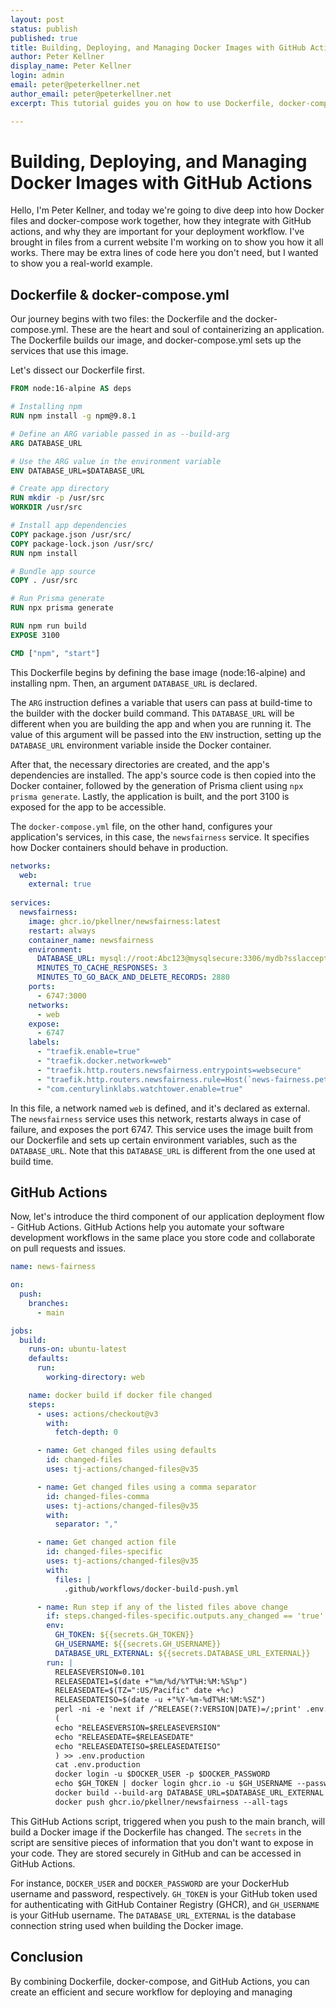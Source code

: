 ```yaml
---
layout: post
status: publish
published: true
title: Building, Deploying, and Managing Docker Images with GitHub Actions
author: Peter Kellner
display_name: Peter Kellner
login: admin
email: peter@peterkellner.net
author_email: peter@peterkellner.net
excerpt: This tutorial guides you on how to use Dockerfile, docker-compose, and GitHub Actions for building and deploying applications. It emphasizes the crucial role of DATABASE_URL in the Dockerfile, enabling different connection strings during build and runtime.

---
```

# Building, Deploying, and Managing Docker Images with GitHub Actions

Hello, I'm Peter Kellner, and today we're going to dive deep into how Docker files and docker-compose work together, how they integrate with GitHub actions, and why they are important for your deployment workflow. I've brought in files from a current website I'm working on to show you how it all works. There may be extra lines of code here you don't need, but I wanted to show you a real-world example.

## Dockerfile & docker-compose.yml

Our journey begins with two files: the Dockerfile and the docker-compose.yml. These are the heart and soul of containerizing an application. The Dockerfile builds our image, and docker-compose.yml sets up the services that use this image.

Let's dissect our Dockerfile first.

```Dockerfile
FROM node:16-alpine AS deps

# Installing npm
RUN npm install -g npm@9.8.1

# Define an ARG variable passed in as --build-arg
ARG DATABASE_URL

# Use the ARG value in the environment variable
ENV DATABASE_URL=$DATABASE_URL

# Create app directory
RUN mkdir -p /usr/src
WORKDIR /usr/src

# Install app dependencies
COPY package.json /usr/src/
COPY package-lock.json /usr/src/
RUN npm install

# Bundle app source
COPY . /usr/src

# Run Prisma generate
RUN npx prisma generate

RUN npm run build
EXPOSE 3100

CMD ["npm", "start"]
```

This Dockerfile begins by defining the base image (node:16-alpine) and installing npm. Then, an argument `DATABASE_URL` is declared.

The `ARG` instruction defines a variable that users can pass at build-time to the builder with the docker build command. This `DATABASE_URL` will be different when you are building the app and when you are running it. The value of this argument will be passed into the `ENV` instruction, setting up the `DATABASE_URL` environment variable inside the Docker container.

After that, the necessary directories are created, and the app's dependencies are installed. The app's source code is then copied into the Docker container, followed by the generation of Prisma client using `npx prisma generate`. Lastly, the application is built, and the port 3100 is exposed for the app to be accessible.

The `docker-compose.yml` file, on the other hand, configures your application's services, in this case, the `newsfairness` service. It specifies how Docker containers should behave in production.

```yaml
networks:
  web:
    external: true
        
services:
  newsfairness:
    image: ghcr.io/pkellner/newsfairness:latest
    restart: always
    container_name: newsfairness
    environment:
      DATABASE_URL: mysql://root:Abc123@mysqlsecure:3306/mydb?sslaccept=accept_invalid_certs
      MINUTES_TO_CACHE_RESPONSES: 3
      MINUTES_TO_GO_BACK_AND_DELETE_RECORDS: 2880
    ports:
      - 6747:3000
    networks:
      - web
    expose:
      - 6747
    labels:
      - "traefik.enable=true"
      - "traefik.docker.network=web"
      - "traefik.http.routers.newsfairness.entrypoints=websecure"
      - "traefik.http.routers.newsfairness.rule=Host(`news-fairness.peterkellner.net`)"
      - "com.centurylinklabs.watchtower.enable=true"
```

In this file, a network named `web` is defined, and it's declared as external. The `newsfairness` service uses this network, restarts always in case of failure, and exposes the port 6747. This service uses the image built from our Dockerfile and sets up certain environment variables, such as the `DATABASE_URL`. Note that this `DATABASE_URL` is different from the one used at build time.

## GitHub Actions

Now, let's introduce the third component of our application deployment flow - GitHub Actions. GitHub Actions help you automate your software development workflows in the same place you store code and collaborate on pull requests and issues.

```yaml
name: news-fairness

on:
  push:
    branches:
      - main

jobs:
  build:
    runs-on: ubuntu-latest
    defaults:
      run:
        working-directory: web

    name: docker build if docker file changed
    steps:
      - uses: actions/checkout@v3
        with:
          fetch-depth: 0

      - name: Get changed files using defaults
        id: changed-files
        uses: tj-actions/changed-files@v35

      - name: Get changed files using a comma separator
        id: changed-files-comma
        uses: tj-actions/changed-files@v35
        with:
          separator: ","

      - name: Get changed action file
        id: changed-files-specific
        uses: tj-actions/changed-files@v35
        with:
          files: |
            .github/workflows/docker-build-push.yml

      - name: Run step if any of the listed files above change
        if: steps.changed-files-specific.outputs.any_changed == 'true'
        env:
          GH_TOKEN: ${{secrets.GH_TOKEN}}
          GH_USERNAME: ${{secrets.GH_USERNAME}}
          DATABASE_URL_EXTERNAL: ${{secrets.DATABASE_URL_EXTERNAL}}
        run: |
          RELEASEVERSION=0.101
          RELEASEDATE1=$(date +"%m/%d/%YT%H:%M:%S%p")
          RELEASEDATE=$(TZ=":US/Pacific" date +%c)
          RELEASEDATEISO=$(date -u +"%Y-%m-%dT%H:%M:%SZ")
          perl -ni -e 'next if /^RELEASE(?:VERSION|DATE)=/;print' .env.production
          (
          echo "RELEASEVERSION=$RELEASEVERSION"
          echo "RELEASEDATE=$RELEASEDATE"
          echo "RELEASEDATEISO=$RELEASEDATEISO"
          ) >> .env.production
          cat .env.production
          docker login -u $DOCKER_USER -p $DOCKER_PASSWORD
          echo $GH_TOKEN | docker login ghcr.io -u $GH_USERNAME --password-stdin &
          docker build --build-arg DATABASE_URL=$DATABASE_URL_EXTERNAL . --file Dockerfile --tag ghcr.io/pkellner/newsfairness:latest --tag ghcr.io/pkellner/newsfairness:$RELEASEVERSION 
          docker push ghcr.io/pkellner/newsfairness --all-tags
```

This GitHub Actions script, triggered when you push to the main branch, will build a Docker image if the Dockerfile has changed. The `secrets` in the script are sensitive pieces of information that you don't want to expose in your code. They are stored securely in GitHub and can be accessed in GitHub Actions.

For instance, `DOCKER_USER` and `DOCKER_PASSWORD` are your DockerHub username and password, respectively. `GH_TOKEN` is your GitHub token used for authenticating with GitHub Container Registry (GHCR), and `GH_USERNAME` is your GitHub username. The `DATABASE_URL_EXTERNAL` is the database connection string used when building the Docker image.

## Conclusion

By combining Dockerfile, docker-compose, and GitHub Actions, you can create an efficient and secure workflow for deploying and managing